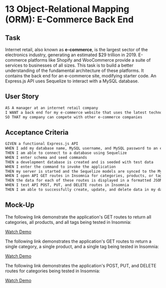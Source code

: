 # 13 Object-Relational Mapping (ORM): E-Commerce Back End

## Task

Internet retail, also known as **e-commerce**, is the largest sector of the electronics industry, generating an estimated $29 trillion in 2019. E-commerce platforms like Shopify and WooCommerce provide a suite of services to businesses of all sizes. This task is to build a better understanding of the fundamental architecture of these platforms. It contains the back end for an e-commerce site, modifying starter code. An Express.js API uses Sequelize to interact with a MySQL database.

## User Story

```md
AS A manager at an internet retail company
I WANT a back end for my e-commerce website that uses the latest technologies
SO THAT my company can compete with other e-commerce companies
```

## Acceptance Criteria

```md
GIVEN a functional Express.js API
WHEN I add my database name, MySQL username, and MySQL password to an environment variable file
THEN I am able to connect to a database using Sequelize
WHEN I enter schema and seed commands
THEN a development database is created and is seeded with test data
WHEN I enter the command to invoke the application
THEN my server is started and the Sequelize models are synced to the MySQL database
WHEN I open API GET routes in Insomnia for categories, products, or tags
THEN the data for each of these routes is displayed in a formatted JSON
WHEN I test API POST, PUT, and DELETE routes in Insomnia
THEN I am able to successfully create, update, and delete data in my database
```

## Mock-Up

The following link demonstrate the application's GET routes to return all categories, all products, and all tags being tested in Insomnia:

[Watch Demo](https://drive.google.com/file/d/1NtRVyVzUfwtqs3K1CEpuUug4QC1YAnZd/view)

The following link demonstrates the application's GET routes to return a single category, a single product, and a single tag being tested in Insomnia:

[Watch Demo](https://drive.google.com/file/d/18XsHaOfWeZdfsfvAe4lZbRibz-oV1w68/view)

The following link demonstrates the application's POST, PUT, and DELETE routes for categories being tested in Insomnia:

[Watch Demo](https://drive.google.com/file/d/1_x8hbEHTs1eBNA-9RTVSoWGbp5yptrT5/view)
